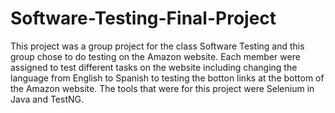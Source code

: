# Software-Testing-Final-Project
This project was a group project for the class Software Testing and this group chose to do testing on the Amazon website. Each member were assigned to test different tasks on the website including changing the language from English to Spanish to testing the botton links at the bottom of the Amazon website. The tools that were for this project were Selenium in Java and TestNG.
